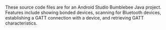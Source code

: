 These source code files are for an Android Studio Bumblebee Java project. Features include showing bonded devices, scanning for Bluetooth devices, establishing a GATT connection with a device, and retrieving GATT characteristics.